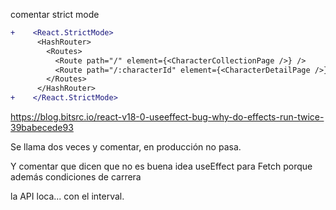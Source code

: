

comentar strict mode

```diff
+    <React.StrictMode>
      <HashRouter>
        <Routes>
          <Route path="/" element={<CharacterCollectionPage />} />
          <Route path="/:characterId" element={<CharacterDetailPage />} />
        </Routes>
      </HashRouter>
+    </React.StrictMode>
```

https://blog.bitsrc.io/react-v18-0-useeffect-bug-why-do-effects-run-twice-39babecede93

Se llama dos veces y comentar, en producción no pasa.

Y comentar que dicen que no es buena idea useEffect para Fetch
porque además condiciones de carrera

la API loca... con el interval.





